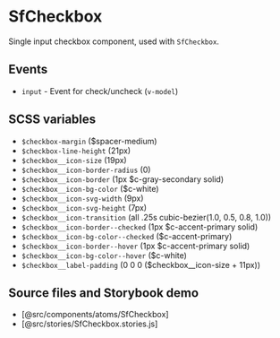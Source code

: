 # SfCheckbox

Single input checkbox component, used with `SfCheckbox`.

## Events

- `input` - Event for check/uncheck (`v-model`)

## SCSS variables

- `$checkbox-margin` ($spacer-medium)
- `$checkbox-line-height` (21px)
- `$checkbox__icon-size` (19px)
- `$checkbox__icon-border-radius` (0)
- `$checkbox__icon-border` (1px $c-gray-secondary solid)
- `$checkbox__icon-bg-color` ($c-white)
- `$checkbox__icon-svg-width` (9px)
- `$checkbox__icon-svg-height` (7px)
- `$checkbox__icon-transition` (all .25s cubic-bezier(1.0, 0.5, 0.8, 1.0))
- `$checkbox__icon-border--checked` (1px $c-accent-primary solid)
- `$checkbox__icon-bg-color--checked` ($c-accent-primary)
- `$checkbox__icon-border--hover` (1px $c-accent-primary solid)
- `$checkbox__icon-bg-color--hover` ($c-white)
- `$checkbox__label-padding` (0 0 0 ($checkbox__icon-size + 11px))

## Source files and Storybook demo

- [@src/components/atoms/SfCheckbox]
- [@src/stories/SfCheckbox.stories.js]
